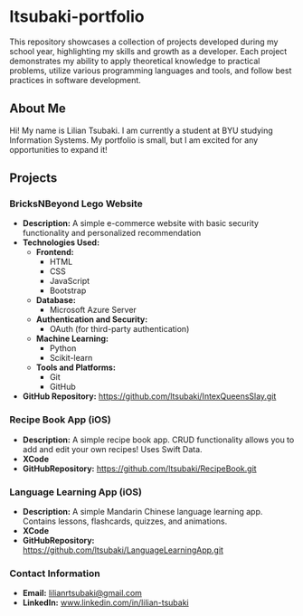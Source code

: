 # ltsubaki-portfolio
This repository showcases a collection of projects developed during my school year, highlighting my skills and growth as a developer. Each project demonstrates my ability to apply theoretical knowledge to practical problems, utilize various programming languages and tools, and follow best practices in software development.

## About Me

Hi! My name is Lilian Tsubaki. I am currently a student at BYU studying Information Systems. My portfolio is small, but I am excited for any opportunities to expand it!

## Projects

### BricksNBeyond Lego Website
- **Description:** A simple e-commerce website with basic security functionality and personalized recommendation
- **Technologies Used:**
  - **Frontend:**
    - HTML
    - CSS
    - JavaScript
    - Bootstrap
  - **Database:**
    - Microsoft Azure Server
  - **Authentication and Security:**
    - OAuth (for third-party authentication)
  - **Machine Learning:**
    - Python
    - Scikit-learn
  - **Tools and Platforms:**
    - Git
    - GitHub
- **GitHub Repository:** https://github.com/ltsubaki/IntexQueensSlay.git

### Recipe Book App (iOS)
- **Description:** A simple recipe book app. CRUD functionality allows you to add and edit your own recipes! Uses Swift Data.
- **XCode**
- **GitHubRepository:** https://github.com/ltsubaki/RecipeBook.git


### Language Learning App (iOS)
- **Description:** A simple Mandarin Chinese language learning app. Contains lessons, flashcards, quizzes, and animations.
- **XCode**
- **GitHubRepository:** https://github.com/ltsubaki/LanguageLearningApp.git


### Contact Information
- **Email:** lilianrtsubaki@gmail.com
- **LinkedIn:** www.linkedin.com/in/lilian-tsubaki

